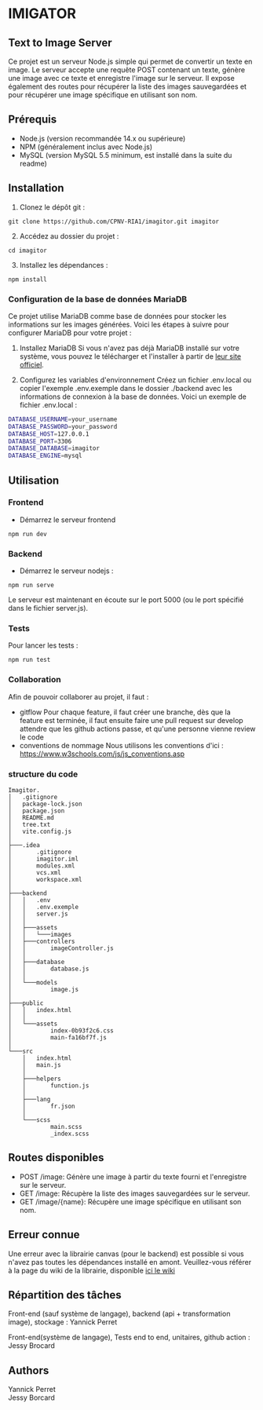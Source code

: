 # IMIGATOR

## Text to Image Server

Ce projet est un serveur Node.js simple qui permet de convertir un texte en image. Le serveur accepte une requête POST contenant un texte, génère une image avec ce texte et enregistre l'image sur le serveur. Il expose également des routes pour récupérer la liste des images sauvegardées et pour récupérer une image spécifique en utilisant son nom.

## Prérequis

- Node.js (version recommandée 14.x ou supérieure)
- NPM (généralement inclus avec Node.js)
- MySQL (version MySQL 5.5 minimum, est installé dans la suite du readme)

## Installation

1. Clonez le dépôt git :
   
```
git clone https://github.com/CPNV-RIA1/imagitor.git imagitor
```

2. Accédez au dossier du projet :
```
cd imagitor
```

3. Installez les dépendances :
```
npm install
```

### Configuration de la base de données MariaDB
Ce projet utilise MariaDB comme base de données pour stocker les informations sur les images générées. Voici les étapes à suivre pour configurer MariaDB pour votre projet :

1. Installez MariaDB
Si vous n'avez pas déjà MariaDB installé sur votre système, vous pouvez le télécharger et l'installer à partir de [leur site officiel](https://mariadb.org/download/).

2. Configurez les variables d'environnement
Créez un fichier .env.local ou copier l'exemple .env.exemple dans le dossier ./backend avec les informations de connexion à la base de données. Voici un exemple de fichier .env.local :

```bash
DATABASE_USERNAME=your_username
DATABASE_PASSWORD=your_password
DATABASE_HOST=127.0.0.1
DATABASE_PORT=3306
DATABASE_DATABASE=imagitor
DATABASE_ENGINE=mysql
```

## Utilisation

### Frontend

- Démarrez le serveur frontend
```
npm run dev
```

### Backend
- Démarrez le serveur nodejs :
```
npm run serve
```

Le serveur est maintenant en écoute sur le port 5000 (ou le port spécifié dans le fichier server.js).

### Tests

Pour lancer les tests :

```
npm run test
```

### Collaboration

Afin de pouvoir collaborer au projet, il faut :

- gitflow
    Pour chaque feature, il faut créer une branche, dès que la feature est terminée, il faut ensuite faire une pull request sur develop
    attendre que les github actions passe, et qu'une personne vienne review le code
- conventions de nommage
    Nous utilisons les conventions d'ici : https://www.w3schools.com/js/js_conventions.asp

### structure du code

```
Imagitor.
│   .gitignore
│   package-lock.json
│   package.json
│   README.md
│   tree.txt
│   vite.config.js
│   
├───.idea
│       .gitignore
│       imagitor.iml
│       modules.xml
│       vcs.xml
│       workspace.xml
│       
├───backend
│   │   .env
│   │   .env.exemple
│   │   server.js
│   │   
│   ├───assets
│   │   └───images
│   ├───controllers
│   │       imageController.js
│   │       
│   ├───database
│   │       database.js
│   │       
│   └───models
│           image.js
│                  
├───public
│   │   index.html
│   │   
│   └───assets
│           index-0b93f2c6.css
│           main-fa16bf7f.js
│           
└───src
    │   index.html
    │   main.js
    │   
    ├───helpers
    │       function.js
    │       
    ├───lang
    │       fr.json
    │       
    └───scss
            main.scss
            _index.scss
```

## Routes disponibles
- POST /image: Génère une image à partir du texte fourni et l'enregistre sur le serveur.
- GET /image: Récupère la liste des images sauvegardées sur le serveur.
- GET /image/{name}: Récupère une image spécifique en utilisant son nom.


## Erreur connue
Une erreur avec la librairie canvas (pour le backend) est possible si vous n'avez pas toutes les dépendances installé en amont.
Veuillez-vous référer à la page du wiki de la librairie, disponible [ici le wiki](https://github.com/Automattic/node-canvas/wiki/Installation:-Windows)


## Répartition des tâches

Front-end (sauf système de langage), backend (api + transformation image), stockage : Yannick Perret

Front-end(système de langage), Tests end to end, unitaires, github action : Jessy Brocard

## Authors

Yannick Perret\
Jessy Borcard




